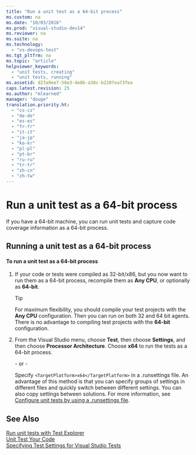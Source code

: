```yaml
---
title: "Run a unit test as a 64-bit process"
ms.custom: na
ms.date: "10/03/2016"
ms.prod: "visual-studio-dev14"
ms.reviewer: na
ms.suite: na
ms.technology: 
  - "vs-devops-test"
ms.tgt_pltfrm: na
ms.topic: "article"
helpviewer_keywords: 
  - "unit tests, creating"
  - "unit tests, running"
ms.assetid: d23a9ee7-58e3-4e8b-a38c-b2207ea73fea
caps.latest.revision: 25
ms.author: "mlearned"
manager: "douge"
translation.priority.ht: 
  - "cs-cz"
  - "de-de"
  - "es-es"
  - "fr-fr"
  - "it-it"
  - "ja-jp"
  - "ko-kr"
  - "pl-pl"
  - "pt-br"
  - "ru-ru"
  - "tr-tr"
  - "zh-cn"
  - "zh-tw"
---
```

# Run a unit test as a 64-bit process
If you have a 64-bit machine, you can run unit tests and capture code coverage information as a 64-bit process.  
  
## Running a unit test as a 64-bit process  
  
#### To run a unit test as a 64-bit process  
  
1.  If your code or tests were compiled as 32-bit/x86, but you now want to run them as a 64-bit process, recompile them as **Any CPU**, or optionally as **64-bit**.  
  
    > [!TIP]
    >  For maximum flexibility, you should compile your test projects with the **Any CPU** configuration. Then you can run on both 32 and 64 bit agents. There is no advantage to compiling test projects with the **64-bit** configuration.  
  
2.  From the Visual Studio menu, choose **Test**, then choose **Settings**, and then choose **Processor Architecture**. Choose **x64** to run the tests as a 64-bit process.  
  
     \- or -  
  
     Specify `<TargetPlatform>x64</TargetPlatform>` in a .runsettings file. An advantage of this method is that you can specify groups of settings in different files and quickly switch between different settings. You can also copy settings between solutions. For more information, see [Configure unit tests by using a .runsettings file](../VS_IDE/configure-unit-tests-by-using-a-.runsettings-file.md).  
  
## See Also  
 [Run unit tests with Test Explorer](../VS_IDE/run-unit-tests-with-test-explorer.md)   
 [Unit Test Your Code](../VS_IDE/unit-test-your-code.md)   
 [Specifying Test Settings for Visual Studio Tests](../dv_TeamTestALM/specifying-test-settings-for-visual-studio-tests.md)